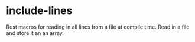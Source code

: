 # include-lines

Rust macros for reading in all lines from a file at compile time. Read in a file and store it an an array.
